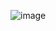 ![image](https://user-images.githubusercontent.com/118388835/235240482-344b8fc5-2188-4003-b4f2-51c3bee60b5f.png)
